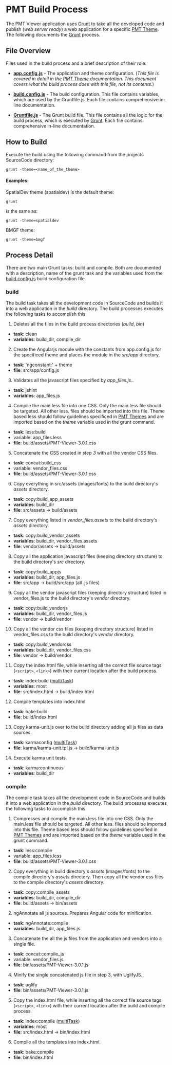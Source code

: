 # PMT Build Process

The PMT Viewer application uses [Grunt](http://gruntjs.com/) to take
all the developed code and publish (_web server ready_) a web application 
for a specific [PMT Theme](PMTTheme.md). The following documents the 
[Grunt](http://gruntjs.com/) process.


## File Overview

Files used in the build process and a brief description of their role:

- **[app.config.js](app.config.js)** - The application and theme configuration. (_This 
file is covered in detail in the [PMT Theme](PMTTheme.md) documentation. This document
covers what the build process does with this file, not its contents._)

- **[build.config.js](build.config.js)** - The build configuration. This file contains 
variables, which are used by the Gruntfile.js. Each file contains comprehensive in-line
documentation.

- **[Gruntfile.js](Gruntfile.js)** - The Grunt build file. This file contains all the 
logic for the build process, which is executed by [Grunt](http://gruntjs.com/). Each 
file contains comprehensive in-line documentation.

## How to Build

Execute the build using the following command from the projects SourceCode directory:

```
grunt -theme=<name_of_the_theme>
```

#### Examples:

SpatialDev theme (spatialdev) is the default theme:
```
grunt
```
is the same as:
```
grunt -theme=spatialdev
```
BMGF theme:
```
grunt -theme=bmgf
```


## Process Detail

There are two main Grunt tasks: build and compile. Both are documented with a 
description, name of the grunt task and the variables used from the 
[build.config.js](build.config.js) build configuration file.


### build

The build task takes all the development code in SourceCode and builds it into a web 
application in the _build_ directory. The build processes executes
the following tasks to accomplish this:

1. Deletes all the files in the build process directories (_build_, _bin_)
  - **task**: clean
  - **variables**: build_dir, compile_dir
2. Create the Angularjs module with the constants from app.config.js for the 
specificed theme and places the module in the _src/app_ directory.
  - **task**: 'ngconstant:' + theme
  - **file**: src/app/config.js
3. Validates all the javascript files specified by _app_files.js_..
  - **task**: jshint
  - **variables**: app_files.js
4. Compile the main.less file into one CSS. Only the main.less file should be targeted. 
All other less. files should be imported into this file. Theme based less should follow
guidelines specificed in [PMT Themes](PMTThemes.md) and are imported based on the 
_theme_ variable used in the grunt command.
  - **task**: less:build
  - variable: app_files.less
  - **file**: build/assets/PMT-Viewer-3.0.1.css
5. Concatenate the CSS created in _step 3_ with all the vendor CSS files.
  - **task**: concat:build_css
  - variable: vendor_files.css 
  - **file**: build/assets/PMT-Viewer-3.0.1.css
6. Copy everything in src/assets (images/fonts) to the build directory's _assets_ directory.
  - **task**: copy:build_app_assets
  - **variables**: build_dir
  - **file**: src/assets  &rightarrow;  build/assets
7. Copy everything listed in _vendor_files.assets_ to the build directory's _assets_ 
directory.
  - **task**: copy:build_vendor_assets
  - **variables**: build_dir, vendor_files.assets
  - **file**: vendor/assets  &rightarrow;  build/assets
8. Copy all the application javascript files (keeping directory structure) to the build 
directory's _src_ directory.
  - **task**: copy:build_appjs
  - **variables**: build_dir, app_files.js
  - **file**: src/app  &rightarrow;  build/src/app (all .js files) 
9. Copy all the vendor javascript files (keeping directory structure) listed in 
vendor_files.js to the build directory's _vendor_ directory.
  - **task**: copy:build_vendorjs
  - **variables**: build_dir, vendor_files.js
  - **file**: vendor  &rightarrow;  build/vendor 
10. Copy all the vendor css files (keeping directory structure) listed in 
vendor_files.css to the build directory's _vendor_ directory.
  - **task**: copy:build_vendorcss
  - **variables**: build_dir, vendor_files.css
  - **file**: vendor  &rightarrow;  build/vendor 
11. Copy the index.html file, while inserting all the correct file source tags (```<script>```, 
```<link>```) with their current location after the build process.
  - **task**: index:build ([multiTask](http://gruntjs.com/creating-tasks#multi-tasks))
  - **variables**: most
  - **file**: src/index.html &rightarrow;  build/index.html
12. Compile templates into index.html. 
  - **task**: bake:build
  - **file**: build/index.html
13. Copy karma-unit.js over to the build directory adding all js files as data sources.
  - **task**: karmaconfig ([multiTask](http://gruntjs.com/creating-tasks#multi-tasks))
  - **file**: karma/karma-unit.tpl.js &rightarrow;  build/karma-unit.js
14. Execute karma unit tests.
  - **task**: karma:continuous
  - **variables**: build_dir

### compile

The compile task takes all the development code in SourceCode and builds it
into a web application in the _build_ directory. The build processes executes
the following tasks to accomplish this:

1. Compresses and compile the main.less file into one CSS. Only the main.less file should be targeted. 
All other less. files should be imported into this file. Theme based less should follow
guidelines specified in [PMT Themes](PMTThemes.md) and are imported based on the 
_theme_ variable used in the grunt command.
  - **task**: less:compile
  - variable: app_files.less
  - **file**: build/assets/PMT-Viewer-3.0.1.css
2. Copy everything in build directory's _assets_ (images/fonts) to the compile directory's 
_assets_ directory. Then copy all the vendor css files to the compile directory's _assets_
directory.
  - **task**: copy:compile_assets
  - **variables**: build_dir, compile_dir
  - **file**: build/assets  &rightarrow;  bin/assets
2. ngAnnotate all js sources. Prepares Angular code for minification.
  - **task**: ngAnnotate:compile
  - **variables**: build_dir, app_files.js
3. Concatenate the all the js files from the application and vendors into a single file.
  - **task**: concat:compile_js
  - variable: vendor_files.js
  - **file**: bin/assets/PMT-Viewer-3.0.1.js
4. Minify the single concatenated js file in step 3, with UglifyJS.
  - **task**: uglify
  - **file**: bin/assets/PMT-Viewer-3.0.1.js
5. Copy the index.html file, while inserting all the correct file source tags (```<script>```, 
```<link>```) with their current location after the build and compile process.
  - **task**: index:compile ([multiTask](http://gruntjs.com/creating-tasks#multi-tasks))
  - **variables**: most
  - **file**: src/index.html &rightarrow;  bin/index.html
6. Compile all the templates into index.html. 
  - **task**: bake:compile
  - **file**: bin/index.html